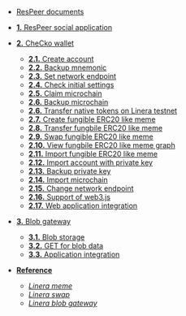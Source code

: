 - [ResPeer documents]()

- [**1.** ResPeer social application]()

- [**2.** CheCko wallet](en_US/checko.md)
  - [**2.1.** Create account](en_US/checko/create-account.md)
  - [**2.2.** Backup mnemonic]()
  - [**2.3.** Set network endpoint]()
  - [**2.4.** Check initial settings]()
  - [**2.5.** Claim microchain]()
  - [**2.6.** Backup microchain]()
  - [**2.6.** Transfer native tokens on Linera testnet]()
  - [**2.7.** Create fungible ERC20 like meme]()
  - [**2.8.** Transfer fungbile ERC20 like meme]()
  - [**2.9.** Swap fungible ERC20 like meme]()
  - [**2.10.** View fungbile ERC20 like meme graph]()
  - [**2.11.** Import fungible ERC20 like meme]()
  - [**2.12.** Import account with private key]()
  - [**2.13.** Backup private key]()
  - [**2.14.** Import microchain]()
  - [**2.15.** Change network endpoint]()
  - [**2.16.** Support of web3.js]()
  - [**2.17.** Web application integration]()

- [**3.** Blob gateway]()
  - [**3.1.** Blob storage]()
  - [**3.2.** GET for blob data]()
  - [**3.3.** Application integration]()

- [**Reference**]()
  - [*Linera meme*](https://linerameme.fun)
  - [*Linera swap*](https://lineraswap.fun)
  - [*Linera blob gateway*](https://blobgateway.fun)
